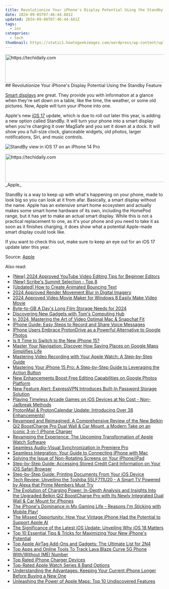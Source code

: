 ```yaml
---
title: Revolutionize Your iPhone's Display Potential Using the Standby Feature
date: 2024-09-05T07:46:44.681Z
updated: 2024-09-06T07:46:44.681Z
tags:
  - ios
categories:
  - tech
thumbnail: https://static1.howtogeekimages.com/wordpress/wp-content/uploads/2023/05/52422415722_9d846c78fe_o.jpg
---
```


<!-- affiliate ads begin -->
<a href="https://aligracehair.sjv.io/c/5597632/1972684/19272" target="_top" id="1972684">
  <img src="//a.impactradius-go.com/display-ad/19272-1972684" border="0" alt="https://techidaily.com" width="728" height="90"/>
</a>
<img height="0" width="0" src="https://aligracehair.sjv.io/i/5597632/1972684/19272" style="position:absolute;visibility:hidden;" border="0" />
<!-- affiliate ads end -->
## Revolutionize Your iPhone's Display Potential Using the Standby Feature

[Smart displays](https://facebook-video-content.techidaily.com/new-in-2024-a-comprehensive-overview-of-multiscreen-streaming-techniques-on-social-media-platforms-like-facebook/) are great. They provide you with information at a glance when they're set down on a table, like the time, the weather, or some old pictures. Now, Apple will turn your iPhone into one.

 Apple's new [iOS 17](https://tech-haven.techidaily.com/assessing-data-protection-risks-in-using-chatgpt-technology/) update, which is due to roll out later this year, is adding a new option called StandBy. It will turn your phone into a smart display when you're charging it over MagSafe and you set it down at a dock. It will show you a full-size clock, glanceable widgets, old photos, larger notifications, Siri, and music controls.

![StandBy view in iOS 17 on an iPhone 14 Pro](https://static1.howtogeekimages.com/wordpress/wp-content/uploads/2023/06/standby_mode_iphone.png) 

<!-- affiliate ads begin -->
<a href="https://imp.i357552.net/c/5597632/999558/11832" target="_top" id="999558">
  <img src="//a.impactradius-go.com/display-ad/11832-999558" border="0" alt="https://techidaily.com" width="728" height="90"/>
</a>
<img height="0" width="0" src="https://imp.i357552.net/i/5597632/999558/11832" style="position:absolute;visibility:hidden;" border="0" />
<!-- affiliate ads end -->
_Apple_

 StandBy is a way to keep up with what's happening on your phone, made to look big so you can look at it from afar. Basically, a smart display without the name. Apple has an extensive smart home ecosystem and actually makes some smart home hardware of its own, including the HomePod range, but it has yet to make an actual smart display. While this is not a practical replacement to one, as it's your phone and you need to take it as soon as it finishes charging, it does show what a potential Apple-made smart display could look like.

 If you want to check this out, make sure to keep an eye out for an iOS 17 update later this year.

 Source: [Apple](https://www.apple.com/newsroom/2023/06/ios-17-makes-iphone-more-personal-and-intuitive/)

<ins class="adsbygoogle"
     style="display:block"
     data-ad-format="autorelaxed"
     data-ad-client="ca-pub-7571918770474297"
     data-ad-slot="1223367746"></ins>



<ins class="adsbygoogle"
     style="display:block"
     data-ad-client="ca-pub-7571918770474297"
     data-ad-slot="8358498916"
     data-ad-format="auto"
     data-full-width-responsive="true"></ins>

<span class="atpl-alsoreadstyle">Also read:</span>
<div><ul>
<li><a href="https://youtube-data.techidaily.com/024-approved-youtube-video-editing-tips-for-beginner-editors/"><u>[New] 2024 Approved  YouTube Video Editing Tips for Beginner Editors</u></a></li>
<li><a href="https://extra-support.techidaily.com/new-scribes-summit-selection-top-8/"><u>[New] Scribe's Summit Selection - Top 8</u></a></li>
<li><a href="https://facebook-video-footage.techidaily.com/updated-how-to-create-animated-bouncing-text/"><u>[Updated] How to Create Animated Bouncing Text</u></a></li>
<li><a href="https://extra-guidance.techidaily.com/2024-approved-render-movement-blur-in-digital-imagery/"><u>2024 Approved  Render Movement Blur in Digital Imagery</u></a></li>
<li><a href="https://vp-tips.techidaily.com/2024-approved-video-movie-maker-for-windows-8-easily-make-video-movie/"><u>2024 Approved  Video Movie Maker for Windows 8  Easily Make Video Movie</u></a></li>
<li><a href="https://extra-tips.techidaily.com/byte-to-gb-a-days-long-film-storage-needs-for-2024/"><u>Byte-to-GB  A Day's Long Film Storage Needs for 2024</u></a></li>
<li><a href="https://hardware-tips.techidaily.com/discovering-new-gadgets-with-toms-computing-hub/"><u>Discovering New Gadgets with Tom's Computing Hub</u></a></li>
<li><a href="https://snapchat-videos.techidaily.com/in-2024-mastering-the-art-of-video-optimal-mac-and-snapchat-fit/"><u>In 2024, Mastering the Art of Video  Optimal Mac & Snapchat Fit</u></a></li>
<li><a href="https://os-tips.techidaily.com/iphone-guide-easy-steps-to-record-and-share-voice-messages/"><u>IPhone Guide: Easy Steps to Record and Share Voice Messages</u></a></li>
<li><a href="https://os-tips.techidaily.com/iphone-users-embrace-protondrive-as-a-powerful-alternative-to-google-photos/"><u>IPhone Users Embrace ProtonDrive as a Powerful Alternative to Google Photos</u></a></li>
<li><a href="https://os-tips.techidaily.com/is-it-time-to-switch-to-the-new-iphone-15/"><u>Is It Time to Switch to the New iPhone 15?</u></a></li>
<li><a href="https://os-tips.techidaily.com/master-your-navigation-discover-how-saving-places-on-google-maps-simplifies-life/"><u>Master Your Navigation: Discover How Saving Places on Google Maps Simplifies Life</u></a></li>
<li><a href="https://os-tips.techidaily.com/mastering-video-recording-with-your-apple-watch-a-step-by-step-guide/"><u>Mastering Video Recording with Your Apple Watch: A Step-by-Step Guide</u></a></li>
<li><a href="https://os-tips.techidaily.com/mastering-your-iphone-15-pro-a-step-by-step-guide-to-leveraging-the-action-button/"><u>Mastering Your iPhone 15 Pro: A Step-by-Step Guide to Leveraging the Action Button</u></a></li>
<li><a href="https://os-tips.techidaily.com/new-enhancements-boost-free-editing-capabilities-on-google-photos-platform/"><u>New Enhancements Boost Free Editing Capabilities on Google Photos Platform</u></a></li>
<li><a href="https://os-tips.techidaily.com/new-feature-alert-expressvpn-introduces-built-in-password-storage-solution/"><u>New Feature Alert: ExpressVPN Introduces Built-In Password Storage Solution</u></a></li>
<li><a href="https://os-tips.techidaily.com/playing-timeless-arcade-games-on-ios-devices-at-no-cost-non-jailbreak-methods/"><u>Playing Timeless Arcade Games on iOS Devices at No Cost - Non-Jailbreak Methods</u></a></li>
<li><a href="https://os-tips.techidaily.com/protonmail-and-protoncalendar-update-introducing-over-38-enhancements/"><u>ProtonMail & ProtonCalendar Update: Introducing Over 38 Enhancements!</u></a></li>
<li><a href="https://os-tips.techidaily.com/revamped-and-reimagined-a-comprehensive-review-of-the-new-belkin-qi2-boostcharge-pro-dual-wall-and-car-mount-a-modern-take-on-an-iconic-3-in-1-iphone-charge19/"><u>Revamped and Reimagined: A Comprehensive Review of the New Belkin Qi2 BoostCharge Pro Dual Wall & Car Mount, a Modern Take on an Iconic 3-in-1 iPhone Charger</u></a></li>
<li><a href="https://os-tips.techidaily.com/revamping-the-experience-the-upcoming-transformation-of-apple-watch-software/"><u>Revamping the Experience: The Upcoming Transformation of Apple Watch Software</u></a></li>
<li><a href="https://extra-tips.techidaily.com/seamless-audio-visual-synchronization-in-premiere-pro/"><u>Seamless Audio-Visual Synchronization in Premiere Pro</u></a></li>
<li><a href="https://os-tips.techidaily.com/seamless-integration-your-guide-to-connecting-iphone-with-mac/"><u>Seamless Integration: Your Guide to Connecting iPhone with Mac</u></a></li>
<li><a href="https://os-tips.techidaily.com/solving-the-issue-of-non-rotating-screens-on-your-iphoneipad/"><u>Solving the Issue of Non-Rotating Screens on Your iPhone/iPad</u></a></li>
<li><a href="https://os-tips.techidaily.com/step-by-step-guide-accessing-stored-credit-card-information-on-your-ios-safari-browser/"><u>Step-by-Step Guide: Accessing Stored Credit Card Information on Your iOS Safari Browser</u></a></li>
<li><a href="https://os-tips.techidaily.com/step-by-step-guide-printing-documents-from-your-ios-device/"><u>Step-by-Step Guide: Printing Documents From Your iOS Device</u></a></li>
<li><a href="https://buynow-reviews.techidaily.com/tech-review-unveiling-the-toshiba-55lf711u20-a-smart-tv-powered-by-alexa-that-prime-members-must-try/"><u>Tech Review: Unveiling the Toshiba 55LF711U20 - A Smart TV Powered by Alexa that Prime Members Must Try</u></a></li>
<li><a href="https://os-tips.techidaily.com/the-evolution-of-charging-power-in-depth-analysis-and-insights-into-the-upgraded-belkin-qi2-boostcharge-pro-with-its-newly-integrated-dual-wall-and-car-moun22/"><u>The Evolution of Charging Power: In-Depth Analysis and Insights Into the Upgraded Belkin Qi2 BoostCharge Pro with Its Newly Integrated Dual Wall & Car Mount for iPhones</u></a></li>
<li><a href="https://os-tips.techidaily.com/the-iphones-dominance-in-my-gaming-life-reasons-im-sticking-with-mobile-play/"><u>The iPhone's Dominance in My Gaming Life - Reasons I'm Sticking with Mobile Play!</u></a></li>
<li><a href="https://os-tips.techidaily.com/the-missed-opportunity-how-your-vintage-iphone-had-the-potential-to-support-apple-ai/"><u>The Missed Opportunity: How Your Vintage iPhone Had the Potential to Support Apple AI</u></a></li>
<li><a href="https://os-tips.techidaily.com/the-significance-of-the-latest-ios-update-unveiling-why-ios-18-matters/"><u>The Significance of the Latest iOS Update: Unveiling Why iOS 18 Matters</u></a></li>
<li><a href="https://os-tips.techidaily.com/top-10-essential-tips-and-tricks-for-maximizing-your-new-iphones-potential/"><u>Top 10 Essential Tips & Tricks for Maximizing Your New iPhone's Potential</u></a></li>
<li><a href="https://os-tips.techidaily.com/top-apple-airtag-add-ons-and-gadgets-the-ultimate-list-for-2n4/"><u>Top Apple AirTag Add-Ons and Gadgets: The Ultimate List for 2N4</u></a></li>
<li><a href="https://android-unlock.techidaily.com/top-apps-and-online-tools-to-track-lava-blaze-curve-5g-phone-withwithout-imei-number-by-drfone-android/"><u>Top Apps and Online Tools To Track Lava Blaze Curve 5G Phone With/Without IMEI Number</u></a></li>
<li><a href="https://os-tips.techidaily.com/top-rated-iphone-charger-devices/"><u>Top Rated iPhone Charger Devices</u></a></li>
<li><a href="https://os-tips.techidaily.com/top-rated-apple-watch-series-8-band-options/"><u>Top-Rated Apple Watch Series 8 Band Options</u></a></li>
<li><a href="https://os-tips.techidaily.com/understanding-the-advantages-keeping-your-current-iphone-longer-before-buying-a-new-one/"><u>Understanding the Advantages: Keeping Your Current iPhone Longer Before Buying a New One</u></a></li>
<li><a href="https://os-tips.techidaily.com/unleashing-the-power-of-apple-maps-top-10-undiscovered-features/"><u>Unleashing the Power of Apple Maps: Top 10 Undiscovered Features</u></a></li>
</ul></div>
